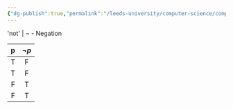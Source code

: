 ```yaml
---
{"dg-publish":true,"permalink":"/leeds-university/computer-science/compulsory-modules/fundamental-math-concepts/fundamentals-of-logic/propositional-logic/connectives/negation/"}
---
```


'not' | $\neg$  - Negation

| p | $\neg{p}$ |
|:-:|:-:|
| T | F | 
| T | F |
| F | T |
| F | T |
